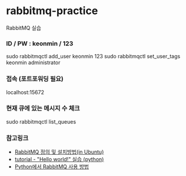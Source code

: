 # rabbitmq-practice
RabbitMQ 실습

### ID / PW : keonmin / 123
sudo rabbitmqctl add_user keonmin 123
sudo rabbitmqctl set_user_tags keonmin administrator

### 접속 (포트포워딩 필요)
localhost:15672

### 현재 큐에 있는 메시지 수 체크
sudo rabbitmqctl list_queues

### 참고링크
- [RabbitMQ 정의 및 설치방법(in Ubuntu)](https://t-okk.tistory.com/169)
- [tutorial - "Hello world!" 실습 (python)](https://t-okk.tistory.com/170)
- [Python에서 RabbitMQ 사용 방법](https://velog.io/@es_seong/RabbitMQ-with-Python)